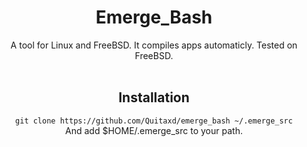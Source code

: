 <div align="center">
    <h1>Emerge_Bash</h1>
    A tool for Linux and FreeBSD. It compiles apps automaticly. Tested on FreeBSD. <br> <br>
    <h2>Installation</h2>
    <code>git clone https://github.com/Quitaxd/emerge_bash ~/.emerge_src</code> <br>
    And add $HOME/.emerge_src to your path.
<div>
